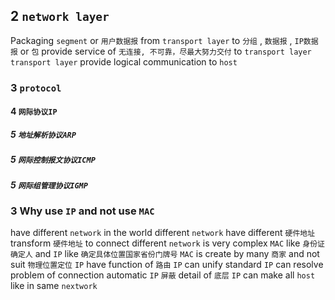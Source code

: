 ## 2 `network layer` 
Packaging `segment` or `用户数据报` from `transport layer` to `分组` , `数据报` , `IP数据报` or `包` 
provide service of `无连接, 不可靠，尽最大努力交付` to `transport layer` 
`transport layer` provide logical communication to `host` 

### 3  `protocol` 
#### 4   `网际协议IP` 

##### 5    `地址解析协议ARP` 

##### 5    `网际控制报文协议ICMP` 

##### 5    `网际组管理协议IGMP` 

### 3  Why use `IP` and not use `MAC` 
have different `network` in the world
different `network` have different `硬件地址` 
transform `硬件地址` to connect different `network` is very complex
`MAC` like `身份证确定人` and `IP` like `确定具体位置国家省份门牌号` 
`MAC` is create by many `商家` and not suit `物理位置定位` 
`IP` have function of `路由` 
`IP` can unify standard
`IP` can resolve problem of connection automatic
`IP` `屏蔽` detail of `底层` 
`IP` can make all `host` like in same `nextwork` 
